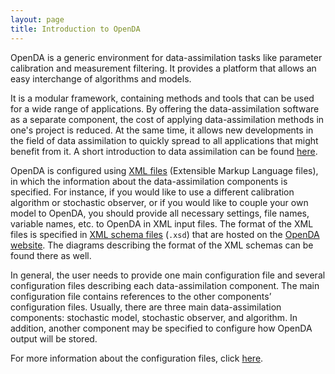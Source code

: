 ```yaml
---
layout: page
title: Introduction to OpenDA
---
```

OpenDA is a generic environment for data-assimilation tasks like parameter calibration and measurement filtering. It provides a platform that allows an easy interchange of algorithms and models.

It is a modular framework, containing methods and tools that can be used for a wide range of applications. By offering the data-assimilation software as a separate component, the cost of applying data-assimilation methods in one's project is reduced. At the same time, it allows new developments in the field of data assimilation to quickly spread to all applications that might benefit from it. A short introduction to data assimilation can be found [here](https://openda-association.github.io/wiki/introduction_da).

OpenDA is configured using [XML files](https://en.wikipedia.org/wiki/XML) (Extensible Markup Language files), in which the information about the data-assimilation components is specified. For instance, if you would like to use a different calibration algorithm or stochastic observer, or if you would like to couple your own model to OpenDA, you should provide all necessary settings, file names, variable names, etc. to OpenDA in XML input files. The format of the XML files is specified in [XML schema files](https://en.wikipedia.org/wiki/XML_schema) (`.xsd`) that are hosted on the [OpenDA website](http://openda.org/docu/openda_2.4/doc/xmlSchemasHTML/index.html). The diagrams describing the format of the XML schemas can be found there as well. 

In general, the user needs to provide one main configuration file and several configuration files describing each data-assimilation component. The main configuration file contains references to the other components’ configuration files. Usually, there are three main data-assimilation components: stochastic model, stochastic observer, and algorithm. In addition, another component may be specified to configure how OpenDA output will be stored. 

For more information about the configuration files, click [here](https://openda-association.github.io/wiki/configuration_files).
